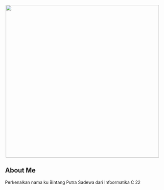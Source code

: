 <div id="header" align="center">
  <img src="https://kampusklik.com/store/1020/pemrograman%20web/sampul%20pemrograman%20web.png" width="500" style="pointer-events: none;"/>
</div>

## About Me
<p>Perkenalkan nama ku Bintang Putra Sadewa dari Infoormatika C 22 </p>

